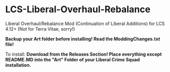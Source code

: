 # LCS-Liberal-Overhaul-Rebalance
Liberal Overhaul/Rebalance Mod (Continuation of Liberal Additions) for LCS 4.12+ (Not for Terra Vitae, sorry!)

**Backup your Art folder before installing! Read the ModdingChanges.txt file!**

To install: **Download from the Releases Section! Place everything except README.MD into the "Art" Folder of your Liberal Crime Squad installation.**
